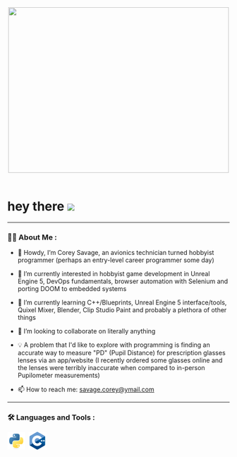 
<div align="center">
  <img src="https://media.giphy.com/media/mXeOgQvTWweG1hODif/giphy.gif" width="500" height="375"/>
</div>

<div align="center">
  <img src="https://komarev.com/ghpvc/?username=CoreyMSavage-username&style=flat-square&color=blue" alt=""/>
</div>

<h1>
  hey there
  <img src="https://media.giphy.com/media/hvRJCLFzcasrR4ia7z/giphy.gif" width="30px"/>
</h1>


---

### :technologist: About Me :


- 🤠 Howdy, I’m Corey Savage, an avionics technician turned hobbyist programmer (perhaps an entry-level career programmer some day)
  
- 👀 I’m currently interested in hobbyist game development in Unreal Engine 5, DevOps fundamentals, browser automation with Selenium and porting DOOM to embedded systems
  
- 🌱 I’m currently learning C++/Blueprints, Unreal Engine 5 interface/tools, Quixel Mixer, Blender, Clip Studio Paint and probably a plethora of other things
  
- 💞️ I’m looking to collaborate on literally anything
  
- 💡 A problem that I'd like to explore with programming is finding an accurate way to measure "PD" (Pupil Distance) for prescription glasses lenses via an app/website (I recently ordered some glasses online and the lenses were terribly inaccurate when compared to in-person Pupilometer measurements)
  
- 📫 How to reach me: savage.corey@ymail.com


---

### :hammer_and_wrench: Languages and Tools :


<div>
  <img src="https://github.com/devicons/devicon/blob/master/icons/python/python-original.svg" title="Python" alt="Python" width="40" height="40"/>&nbsp;
  <img src="https://github.com/devicons/devicon/blob/master/icons/cplusplus/cplusplus-original.svg" title="C++" alt="C++" width="40" height="40"/>&nbsp;
</div>
